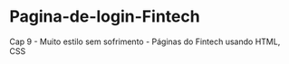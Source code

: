 # Pagina-de-login-Fintech
 Cap 9 - Muito estilo sem sofrimento - Páginas do Fintech usando HTML, CSS 

